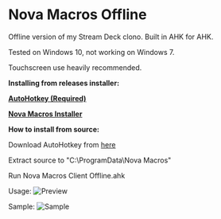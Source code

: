 
# Nova Macros Offline
Offline version of my Stream Deck clono. Built in AHK for AHK. 

Tested on Windows 10, not working on Windows 7.

Touchscreen use heavily recommended.

**Installing from releases installer:**

**[AutoHotkey (Required)](https://www.autohotkey.com/)**

**[Nova Macros Installer](https://github.com/elModo7/Nova-Macros-Offline/releases/download/2.4-Offline/Nova.Macros.Offline.Installer.exe)**

**How to install from source:**

Download AutoHotkey from [here](https://www.autohotkey.com/)

Extract source to "C:\ProgramData\Nova Macros"

Run Nova Macros Client Offline.ahk


Usage:
![Preview](https://i.postimg.cc/VvF8tbF4/Untitled.gif)

Sample:
![Sample](https://i.postimg.cc/brVvCHLC/sample.jpg)
